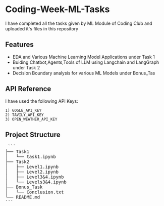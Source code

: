 
# Coding-Week-ML-Tasks

I have completed all the tasks given by ML Module of Coding Club and uploaded it's files in this repository 


## Features

- EDA and Various Machine Learning Model Applications under Task 1
- Buiding Chatbot,Agents,Tools of LLM using Langchain and LangGraph under Task 2
- Decision Boundary analysis for various ML Models under Bonus_Tas


## API Reference
I have used the following API Keys:

    1) GOGLE_API_KEY
    2) TAVILY_API_KEY
    3) OPEN_WEATHER_API_KEY


## Project Structure
<pre> ```
├── Task1
│   └── task1.ipynb
├── Task2
│   ├── Level1.ipynb
│   ├── Level2.ipynb
│   ├── Level3&4.ipynb
│   └── Levels3&4.ipynb
├── Bonus_Task
│   └── Conclusion.txt
└── README.md
```</pre>



